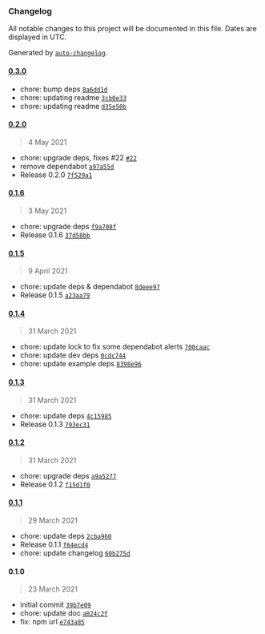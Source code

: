 ### Changelog

All notable changes to this project will be documented in this file. Dates are displayed in UTC.

Generated by [`auto-changelog`](https://github.com/CookPete/auto-changelog).

#### [0.3.0](https://github.com/windicss/vue-cli-plugin-windicss/compare/0.2.0...0.3.0)

- chore: bump deps [`8a6dd1d`](https://github.com/windicss/vue-cli-plugin-windicss/commit/8a6dd1d5b0b42d8d661c5408fa4658cf0f2f7104)
- chore: updating readme [`3cb0e33`](https://github.com/windicss/vue-cli-plugin-windicss/commit/3cb0e33149fa9049940d98aafa2cffaf1bca0a60)
- chore: updating readme [`d35e50b`](https://github.com/windicss/vue-cli-plugin-windicss/commit/d35e50b9e9c1e25a444d5f5a66ec9ddbeda7ba7b)

#### [0.2.0](https://github.com/windicss/vue-cli-plugin-windicss/compare/0.1.6...0.2.0)

> 4 May 2021

- chore: upgrade deps, fixes #22 [`#22`](https://github.com/windicss/vue-cli-plugin-windicss/issues/22)
- remove dependabot [`a97a55d`](https://github.com/windicss/vue-cli-plugin-windicss/commit/a97a55d2dde3f1a83e18ce008f87a488a8ca5f43)
- Release 0.2.0 [`7f529a1`](https://github.com/windicss/vue-cli-plugin-windicss/commit/7f529a1fdb46df6604f6b5c498ac175cb7e0b034)

#### [0.1.6](https://github.com/windicss/vue-cli-plugin-windicss/compare/0.1.5...0.1.6)

> 3 May 2021

- chore: upgrade deps [`f9a708f`](https://github.com/windicss/vue-cli-plugin-windicss/commit/f9a708fe9f459ca725d6324845f552c4201e783c)
- Release 0.1.6 [`37d58bb`](https://github.com/windicss/vue-cli-plugin-windicss/commit/37d58bba4bc0788cfe02cafd191f24437c75f93d)

#### [0.1.5](https://github.com/windicss/vue-cli-plugin-windicss/compare/0.1.4...0.1.5)

> 9 April 2021

- chore: update deps & dependabot [`8deee97`](https://github.com/windicss/vue-cli-plugin-windicss/commit/8deee972c0ca0b47d1d227af32508352bc0560fd)
- Release 0.1.5 [`a23aa79`](https://github.com/windicss/vue-cli-plugin-windicss/commit/a23aa796da03bd3c963bc95a33c10838b8d83c54)

#### [0.1.4](https://github.com/windicss/vue-cli-plugin-windicss/compare/0.1.3...0.1.4)

> 31 March 2021

- chore: update lock to fix some dependabot alerts [`700caac`](https://github.com/windicss/vue-cli-plugin-windicss/commit/700caac4eb1d94b8b8c364f9e74f2eed3e2f65e7)
- chore: update dev deps [`0cdc744`](https://github.com/windicss/vue-cli-plugin-windicss/commit/0cdc7447474151ce84b027724ef3f91063d6cf9f)
- chore: update example deps [`8398e96`](https://github.com/windicss/vue-cli-plugin-windicss/commit/8398e960bb011b8bc5329ff3dce711c4af02948d)

#### [0.1.3](https://github.com/windicss/vue-cli-plugin-windicss/compare/0.1.2...0.1.3)

> 31 March 2021

- chore: update deps [`4c15985`](https://github.com/windicss/vue-cli-plugin-windicss/commit/4c15985199fead079af9a7c76a80c219ec71ff97)
- Release 0.1.3 [`793ec31`](https://github.com/windicss/vue-cli-plugin-windicss/commit/793ec313b8fdb8989691d4c4cc145d3f7b52b498)

#### [0.1.2](https://github.com/windicss/vue-cli-plugin-windicss/compare/0.1.1...0.1.2)

> 31 March 2021

- chore: upgrade deps [`a9a5277`](https://github.com/windicss/vue-cli-plugin-windicss/commit/a9a52770a1186994b52e1421cdefff17001a26dc)
- Release 0.1.2 [`f15d1f0`](https://github.com/windicss/vue-cli-plugin-windicss/commit/f15d1f0aab63ba392075f6f4400b1feb53164b8d)

#### [0.1.1](https://github.com/windicss/vue-cli-plugin-windicss/compare/0.1.0...0.1.1)

> 29 March 2021

- chore: update deps [`2cba960`](https://github.com/windicss/vue-cli-plugin-windicss/commit/2cba96052497b5f4a2ae659e0eefd4bfc8941020)
- Release 0.1.1 [`f64ecd4`](https://github.com/windicss/vue-cli-plugin-windicss/commit/f64ecd43769e4a7ff5c821d4ef2f9ace327eb79f)
- chore: update changelog [`60b275d`](https://github.com/windicss/vue-cli-plugin-windicss/commit/60b275d510c1c93a9e48d0f0e21737089ae0be5e)

#### 0.1.0

> 23 March 2021

- initial commit [`39b7e09`](https://github.com/windicss/vue-cli-plugin-windicss/commit/39b7e096ae6b1e1142048b535e5d9ff2748dea9d)
- chore: update doc [`a024c2f`](https://github.com/windicss/vue-cli-plugin-windicss/commit/a024c2f967ad299e65c0b33728c09aecf034b42e)
- fix: npm url [`e743a85`](https://github.com/windicss/vue-cli-plugin-windicss/commit/e743a85cca823fa5a342d72506ba16cc8e0533ce)
